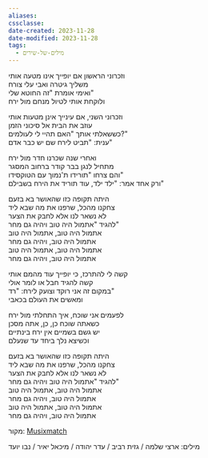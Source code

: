 ```yaml
---
aliases: 
cssclasse: 
date-created: 2023-11-28
date-modified: 2023-11-28
tags:
  - מילים-של-שירים
---
```

וזכרוני הראשון אם יופייך אינו מטעה אותי  
משליך גיטרה ואבי עלי צורח  
ואימי אומרת "זה החוטא שלי"  
ולוקחת אותי לטיול מנחם מול ירח

וזכרוני השני, אם עינייך אינן מטעות אותי  
עוזב את הבית אל סיכוני הזמן  
כששאלתי אותך "האם תהיי לי לעולמים?"  
ענית: "תביט לירח שם יש כבר אדם"

ואחרי שנה שכרנו חדר מול ירח  
מתחיל לנגן בבר קודר ברחוב המסגר  
והם צרחו "תורידו ת'נמוך עם הטוקסידו"  
ורק אחד אמר: "ילד ילד, עוד תוריד את הירח בשבילם"

היתה תקופה כזו שהאושר בא בזעם  
צחקנו מהכל, שרפנו את מה שבא ליד  
לא נשאר לנו אלא לחבק את הצער  
להגיד "אתמול היה טוב ויהיה גם מחר"  
אתמול היה טוב, אתמול היה טוב  
אתמול היה טוב, ויהיה גם מחר  
אתמול היה טוב, אתמול היה טוב  
אתמול היה טוב, ויהיה גם מחר

קשה לי להתרכז, כי יופייך עוד מהמם אותי  
קשה להגיד חבל או לומר אולי  
במקום זה אני רוקד וצועק לירח: "רד"  
ומאשים את העולם בכאבי

לפעמים אני שוכח, איך התחלתי מול ירח  
כשאתה שוכח כן, כן, אתה מסכן  
יש גשם בשמיים אין ירח בינתיים  
וכשיצא נלך ביחד עד שנעלם

היתה תקופה כזו שהאושר בא בזעם  
צחקנו מהכל, שרפנו את מה שבא ליד  
לא נשאר לנו אלא לחבק את הצער  
להגיד "אתמול היה טוב ויהיה גם מחר"  
אתמול היה טוב, אתמול היה טוב  
אתמול היה טוב, ויהיה גם מחר  
אתמול היה טוב, אתמול היה טוב  
אתמול היה טוב, ויהיה גם מחר

מקור: [Musixmatch](https://www.musixmatch.com/)

מילים: ארצי שלמה / גזית רביב / עדר יהודה / מיכאל יאיר / נבו יועד
